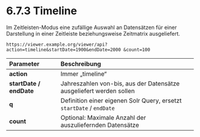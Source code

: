 # 6.7.3 Timeline

Im Zeitleisten-Modus eine zufällige Auswahl an Datensätzen für einer Darstellung in einer Zeitleiste beziehungsweise Zeitmatrix ausgeliefert.

```text
https://viewer.example.org/viewer/api?action=timeline&startDate=1900&endDate=2000 &count=100
```

| **Parameter**  | Beschreibung |
| :--- | :--- |
| **action** | Immer „timeline“ |
| **startDate / endDate**  | Jahreszahlen von-bis, aus der Datensätze ausgeliefert werden sollen  |
| **q**  | Definition einer eigenen Solr Query, ersetzt `startDate` / `endDate`  |
| **count**  | Optional: Maximale Anzahl der auszuliefernden Datensätze  |

